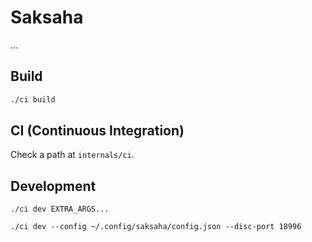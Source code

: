 # Saksaha
...

## Build
```bash
./ci build
```

## CI (Continuous Integration)
Check a path at `internals/ci`.

## Development
```shell
./ci dev EXTRA_ARGS...

./ci dev --config ~/.config/saksaha/config.json --disc-port 18996
```

